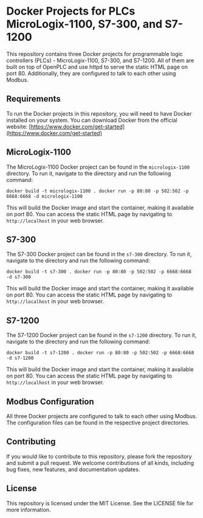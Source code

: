 
# Docker Projects for PLCs MicroLogix-1100, S7-300, and S7-1200

This repository contains three Docker projects for programmable logic controllers (PLCs) - MicroLogix-1100, S7-300, and S7-1200. All of them are built on top of OpenPLC and use httpd to serve the static HTML page on port 80. Additionally, they are configured to talk to each other using Modbus.

## Requirements

To run the Docker projects in this repository, you will need to have Docker installed on your system. You can download Docker from the official website: [https://www.docker.com/get-started](https://www.docker.com/get-started)

## MicroLogix-1100

The MicroLogix-1100 Docker project can be found in the `micrologix-1100` directory. To run it, navigate to the directory and run the following command:


`docker build -t micrologix-1100 .
docker run -p 80:80 -p 502:502 -p 6668:6668 -d micrologix-1100` 

This will build the Docker image and start the container, making it available on port 80. You can access the static HTML page by navigating to `http://localhost` in your web browser.

## S7-300

The S7-300 Docker project can be found in the `s7-300` directory. To run it, navigate to the directory and run the following command:


`docker build -t s7-300 .
docker run -p 80:80 -p 502:502 -p 6668:6668  -d s7-300` 

This will build the Docker image and start the container, making it available on port 80. You can access the static HTML page by navigating to `http://localhost` in your web browser.

## S7-1200

The S7-1200 Docker project can be found in the `s7-1200` directory. To run it, navigate to the directory and run the following command:


`docker build -t s7-1200 .
docker run -p 80:80 -p 502:502 -p 6668:6668  -d s7-1200` 

This will build the Docker image and start the container, making it available on port 80. You can access the static HTML page by navigating to `http://localhost` in your web browser.

## Modbus Configuration

All three Docker projects are configured to talk to each other using Modbus. The configuration files can be found in the respective project directories.

## Contributing

If you would like to contribute to this repository, please fork the repository and submit a pull request. We welcome contributions of all kinds, including bug fixes, new features, and documentation updates.

## License

This repository is licensed under the MIT License. See the LICENSE file for more information.